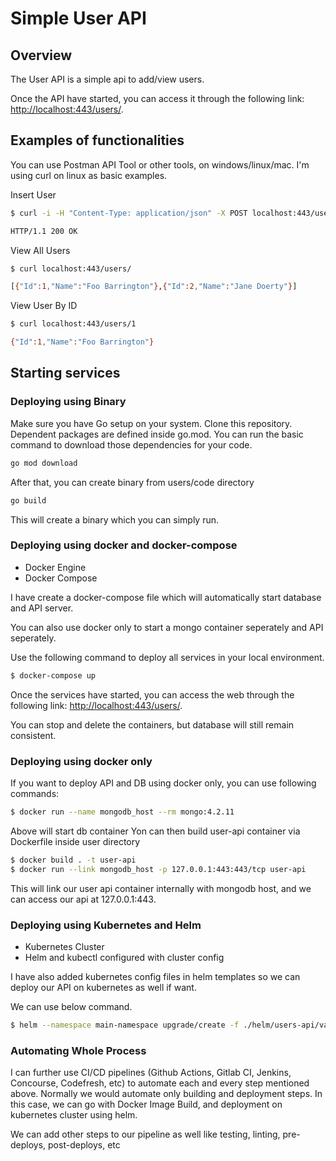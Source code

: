 # Simple User API

## Overview

The User API is a simple api to add/view users.

Once the API have started, you can access it through the following link: <http://localhost:443/users/>.

## Examples of functionalities

You can use Postman API Tool or other tools, on windows/linux/mac.
I'm using curl on linux as basic examples.

Insert User
```bash
$ curl -i -H "Content-Type: application/json" -X POST localhost:443/users/ -d '{"name":"Foo Barrington","id":1}'

HTTP/1.1 200 OK
```

View All Users
```bash
$ curl localhost:443/users/

[{"Id":1,"Name":"Foo Barrington"},{"Id":2,"Name":"Jane Doerty"}]
```

View User By ID
```bash
$ curl localhost:443/users/1

{"Id":1,"Name":"Foo Barrington"}
```


## Starting services

### Deploying using Binary

Make sure you have Go setup on your system.
Clone this repository.
Dependent packages are defined inside go.mod.
You can run the basic command to download those dependencies for your code.
```bash
go mod download
```
After that, you can create binary from users/code directory
```bash
go build
```
This will create a binary which you can simply run.
### Deploying using docker and docker-compose

* Docker Engine
* Docker Compose 
  
I have create a docker-compose file which will automatically start database and API server.
  
You can also use docker only to start a mongo container seperately and API seperately.

Use the following command to deploy all services in your local environment.
```bash
$ docker-compose up
```

Once the services have started, you can access the web through the following link: <http://localhost:443/users/>.
 
You can stop and delete the containers, but database will still remain consistent.

### Deploying using docker only
If you want to deploy API and DB using docker only, you can use following commands:
```bash
$ docker run --name mongodb_host --rm mongo:4.2.11
```
Above will start db container
Yon can then build user-api container via Dockerfile inside user directory
```bash
$ docker build . -t user-api
$ docker run --link mongodb_host -p 127.0.0.1:443:443/tcp user-api
```
This will link our user api container internally with mongodb host, and we can access our api at 127.0.0.1:443.

### Deploying using Kubernetes and Helm

* Kubernetes Cluster
* Helm and kubectl configured with cluster config
  
I have also added kubernetes config files in helm templates so we can deploy our API on kubernetes as well if want.

We can use below command.
```bash
$ helm --namespace main-namespace upgrade/create -f ./helm/users-api/values/dev.yml --set "runtimevar=TestValue" users-api-dev ./helm/users-api
```

### Automating Whole Process
I can further use CI/CD pipelines (Github Actions, Gitlab CI, Jenkins, Concourse, Codefresh, etc) to automate each and every step mentioned above.
Normally we would automate only building and deployment steps.
In this case, we can go with Docker Image Build, and deployment on kubernetes cluster using helm.

We can add other steps to our pipeline as well like testing, linting, pre-deploys, post-deploys, etc
